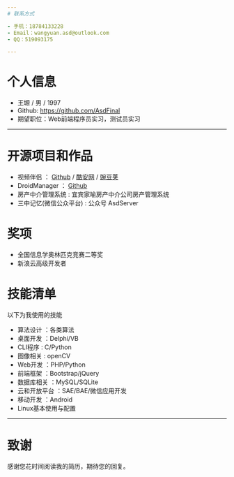 ```yaml
---
# 联系方式

- 手机：18784133228
- Email：wangyuan.asd@outlook.com
- QQ：519093175

---
```


# 个人信息

 - 王塬 / 男 / 1997
 - Github: https://github.com/AsdFinal
 - 期望职位：Web前端程序员实习，测试员实习  

---

# 开源项目和作品
- 视频伴侣      ：      [Github](https://github.com/AsdFinal/videoDownloader) / [酷安网](http://coolapk.com/apk/asd.dogw.videodownloader) / [豌豆荚](http://www.wandoujia.com/apps/asd.dogw.videodownloader)    
- DroidManager ： [Github](https://github.com/AsdFinal/DroidManager)  
- 房产中介管理系统 : 宜宾家喻房产中介公司房产管理系统    
- 三中记忆(微信公众平台) : 公众号 AsdServer  

# 奖项
- 全国信息学奥林匹克竞赛二等奖
- 新浪云高级开发者

# 技能清单

以下为我使用的技能

- 算法设计 ：各类算法
- 桌面开发 ：Delphi/VB
- CLI程序 : C/Python
- 图像相关 : openCV
- Web开发 ：PHP/Python
- 前端框架 ：Bootstrap/jQuery
- 数据库相关 ：MySQL/SQLite
- 云和开放平台 ：SAE/BAE/微信应用开发  
- 移动开发 ：Android  
- Linux基本使用与配置 

---

# 致谢
感谢您花时间阅读我的简历，期待您的回复。

